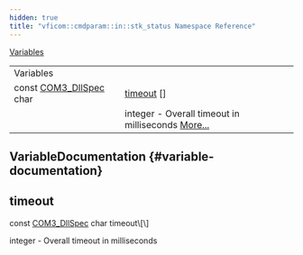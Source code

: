 ```yaml
---
hidden: true
title: "vficom::cmdparam::in::stk_status Namespace Reference"
---
```


[Variables](#var-members)

|  |  |
|----|----|
| Variables |  |
| const <a href="libcom3_8h.md#af8173355d81a442e8fec1ebd507e3a36">COM3_DllSpec</a> char  | [timeout](#a2b4a0dc4f4178cae0b1a5abb7d0122de) \[\] |
|   | integer - Overall timeout in milliseconds [More\...](#a2b4a0dc4f4178cae0b1a5abb7d0122de)<br/> |

## VariableDocumentation {#variable-documentation}

## timeout <a href="#a2b4a0dc4f4178cae0b1a5abb7d0122de" id="a2b4a0dc4f4178cae0b1a5abb7d0122de"></a>

<p>const <a href="libcom3_8h.md#af8173355d81a442e8fec1ebd507e3a36">COM3_DllSpec</a> char timeout\[\]</p>

integer - Overall timeout in milliseconds
